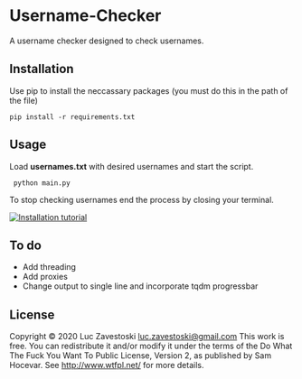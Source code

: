 # Username-Checker
A username checker designed to check usernames.
## Installation

Use pip to install the neccassary packages (you must do this in the path of the file)

``` pip install -r requirements.txt ```

## Usage

Load **usernames.txt** with desired usernames and start the script.

``` python main.py```

To stop checking usernames end the process by closing your terminal. 

[![Installation tutorial](https://img.youtube.com/vi/jVobGKiKc80/0.jpg)](https://www.youtube.com/watch?v=jVobGKiKc80)

## To do 

* Add threading
* Add proxies 
* Change output to single line and incorporate tqdm progressbar

## License

Copyright © 2020  Luc Zavestoski <luc.zavestoski@gmail.com>
This work is free. You can redistribute it and/or modify it under the
terms of the Do What The Fuck You Want To Public License, Version 2,
as published by Sam Hocevar. See http://www.wtfpl.net/ for more details.

